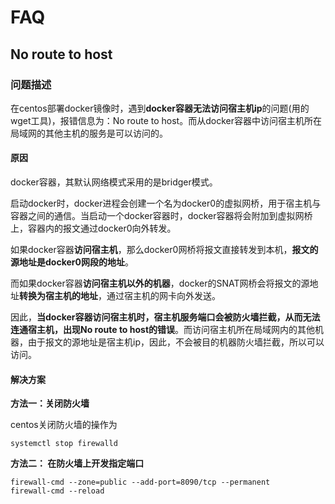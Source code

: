# FAQ

## No route to host

### 问题描述

在centos部署docker镜像时，遇到**docker容器无法访问宿主机ip**的问题(用的wget工具)，报错信息为：No route to host。而从docker容器中访问宿主机所在局域网的其他主机的服务是可以访问的。

 #### 原因

docker容器，其默认网络模式采用的是bridger模式。

启动docker时，docker进程会创建一个名为docker0的虚拟网桥，用于宿主机与容器之间的通信。当启动一个docker容器时，docker容器将会附加到虚拟网桥上，容器内的报文通过docker0向外转发。

如果docker容器**访问宿主机**，那么docker0网桥将报文直接转发到本机，**报文的源地址是docker0网段的地址**。

而如果docker容器**访问宿主机以外的机器**，docker的SNAT网桥会将报文的源地址**转换为宿主机的地址**，通过宿主机的网卡向外发送。

因此，**当docker容器访问宿主机时，宿主机服务端口会被防火墙拦截，从而无法连通宿主机，出现No route to host的错误**。而访问宿主机所在局域网内的其他机器，由于报文的源地址是宿主机ip，因此，不会被目的机器防火墙拦截，所以可以访问。

#### 解决方案

**方法一：关闭防火墙**

centos关闭防火墙的操作为

`systemctl stop firewalld`

**方法二： 在防火墙上开发指定端口**

```shell
firewall-cmd --zone=public --add-port=8090/tcp --permanent
firewall-cmd --reload
```